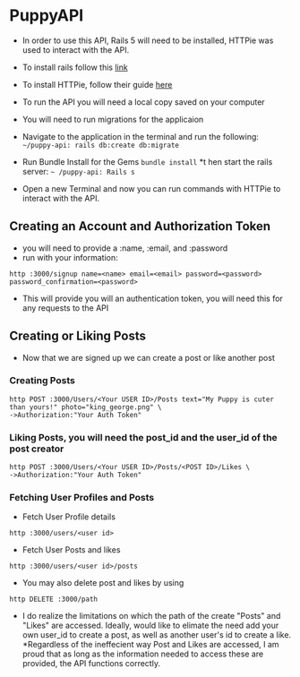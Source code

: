 # PuppyAPI

* In order to use this API, Rails 5 will need to be installed, HTTPie was used to interact with the API.

* To install rails follow this [link](https://www.tutorialspoint.com/ruby-on-rails/rails-installation.htm)
* To install HTTPie, follow their guide [here](https://httpie.org/doc)
* To run the API you will need a local copy saved on your computer
* You will need to run migrations for the applicaion
* Navigate to the application in the terminal and run the following:
```~/puppy-api: rails db:create db:migrate```
* Run Bundle Install for the Gems
```bundle install```
*t hen start the rails server:
```~ /puppy-api: Rails s```

* Open a new Terminal and now you can run commands with HTTPie to interact with the API. 

## Creating an Account and Authorization Token
* you will need to provide a :name, :email, and :password
* run with your information:

```http :3000/signup name=<name> email=<email> password=<password> password_confirmation=<password>```

* This will provide you will an authentication token, you will need this for any requests to the API

## Creating or Liking Posts
* Now that we are signed up we can create a post or like another post

### Creating Posts
```
http POST :3000/Users/<Your USER ID>/Posts text="My Puppy is cuter than yours!" photo="king_george.png" \
->Authorization:"Your Auth Token"
```

### Liking Posts, you will need the post_id and the user_id of the post creator
```
http POST :3000/Users/<Your USER ID>/Posts/<POST ID>/Likes \
->Authorization:"Your Auth Token"

```

### Fetching User Profiles and Posts

* Fetch User Profile details
```
http :3000/users/<user id>
```
* Fetch User Posts and likes
``` 
http :3000/users/<user id>/posts
```

* You may also delete post and likes by using 
``` 
http DELETE :3000/path
```
* I do realize the limitations on which the path of the create "Posts" and "Likes" are accessed.  Ideally, would like to elimate the need add your own user_id to create a post, as well as another user's id to create a like. 
*Regardless of the ineffecient way Post and Likes are accessed, I am proud that as long as the information needed to access these are provided, the API functions correctly. 
